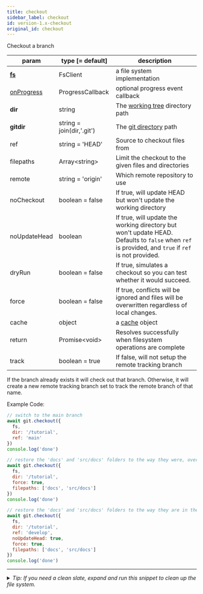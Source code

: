 ```yaml
---
title: checkout
sidebar_label: checkout
id: version-1.x-checkout
original_id: checkout
---
```


Checkout a branch

| param                      | type [= default]          | description                                                                                                                                        |
| -------------------------- | ------------------------- | -------------------------------------------------------------------------------------------------------------------------------------------------- |
| [**fs**](./fs)             | FsClient                  | a file system implementation                                                                                                                       |
| [onProgress](./onProgress) | ProgressCallback          | optional progress event callback                                                                                                                   |
| **dir**                    | string                    | The [working tree](dir-vs-gitdir.md) directory path                                                                                                |
| **gitdir**                 | string = join(dir,'.git') | The [git directory](dir-vs-gitdir.md) path                                                                                                         |
| ref                        | string = 'HEAD'           | Source to checkout files from                                                                                                                      |
| filepaths                  | Array\<string\>           | Limit the checkout to the given files and directories                                                                                              |
| remote                     | string = 'origin'         | Which remote repository to use                                                                                                                     |
| noCheckout                 | boolean = false           | If true, will update HEAD but won't update the working directory                                                                                   |
| noUpdateHead               | boolean                   | If true, will update the working directory but won't update HEAD. Defaults to `false` when `ref` is provided, and `true` if `ref` is not provided. |
| dryRun                     | boolean = false           | If true, simulates a checkout so you can test whether it would succeed.                                                                            |
| force                      | boolean = false           | If true, conflicts will be ignored and files will be overwritten regardless of local changes.                                                      |
| cache                      | object                    | a [cache](cache.md) object                                                                                                                         |
| return                     | Promise\<void\>           | Resolves successfully when filesystem operations are complete                                                                                      |
| track                      | boolean = true           | If false, will not setup the remote tracking branch                                                                                      |

If the branch already exists it will check out that branch. Otherwise, it will create a new remote tracking branch set to track the remote branch of that name.

Example Code:

```js live
// switch to the main branch
await git.checkout({
  fs,
  dir: '/tutorial',
  ref: 'main'
})
console.log('done')
```

```js live
// restore the 'docs' and 'src/docs' folders to the way they were, overwriting any changes
await git.checkout({
  fs,
  dir: '/tutorial',
  force: true,
  filepaths: ['docs', 'src/docs']
})
console.log('done')
```

```js live
// restore the 'docs' and 'src/docs' folders to the way they are in the 'develop' branch, overwriting any changes
await git.checkout({
  fs,
  dir: '/tutorial',
  ref: 'develop',
  noUpdateHead: true,
  force: true,
  filepaths: ['docs', 'src/docs']
})
console.log('done')
```


---

<details>
<summary><i>Tip: If you need a clean slate, expand and run this snippet to clean up the file system.</i></summary>

```js live
window.fs = new LightningFS('fs', { wipe: true })
window.pfs = window.fs.promises
console.log('done')
```
</details>

<script>
(function rewriteEditLink() {
  const el = document.querySelector('a.edit-page-link.button');
  if (el) {
    el.href = 'https://github.com/isomorphic-git/isomorphic-git/edit/main/src/api/checkout.js';
  }
})();
</script>